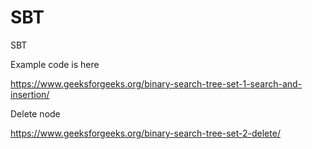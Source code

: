 # SBT
SBT


Example code is here

https://www.geeksforgeeks.org/binary-search-tree-set-1-search-and-insertion/


Delete node

https://www.geeksforgeeks.org/binary-search-tree-set-2-delete/
